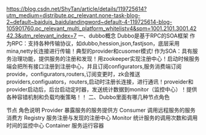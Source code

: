 https://blog.csdn.net/ShyTan/article/details/119725614?utm_medium=distribute.pc_relevant.none-task-blog-2~default~baidujs_baidulandingword~default-4-119725614-blog-105901760.pc_relevant_multi_platform_whitelistv4&spm=1001.2101.3001.4242.3&utm_relevant_index=7
一、dubbo概念
Dubbo是基于RPC的SOA框架
作为RPC：支持各种传输协议，如dubbo,hession,json,fastjson，底层采用mina,netty长连接进行传输！典型的provider和cusomer模式!
作为SOA：具有服务治理功能，提供服务的注册和发现！用zookeeper实现注册中心！启动时候服务端会把所有接口注册到注册中心，并且订阅configurators,服务消费端订阅provide，configurators,routers,订阅变更时，zk会推送providers,configuators，routers,启动时注册长连接，进行通讯！proveider和provider启动后，后台启动定时器，发送统计数据到monitor（监控中心）！提供各种容错机制和负载均衡策略！！
二、Dubbo里面有哪几种节点角色

节点	        角色说明
Provider	暴露服务的服务提供方
Consumer	调用远程服务的服务消费方
Registry	服务注册与发现的注册中心
Monitor	    统计服务的调用次数和调用时间的监控中心
Container	服务运行容器



